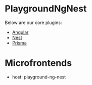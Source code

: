 # PlaygroundNgNest

Below are our core plugins:

- [Angular](https://angular.io)
- [Nest](https://nestjs.com)
- [Prisma](https://prisma.io/)

# Microfrontends

- host: playground-ng-nest
